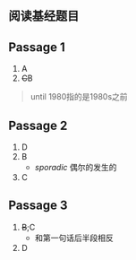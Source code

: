 ## 阅读基经题目

## Passage 1
           
1. A
2. ~~C~~B
> until 1980指的是1980s之前

## Passage 2
1. D
2. B
    - *sporadic* 偶尔的发生的
3. C

## Passage 3

1. ~~B~~;C
   - 和第一句话后半段相反
2. D